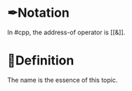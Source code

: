 
# ✒Notation
In #cpp, the address-of operator is [[&]].


# 📝Definition
The name is the essence of this topic.